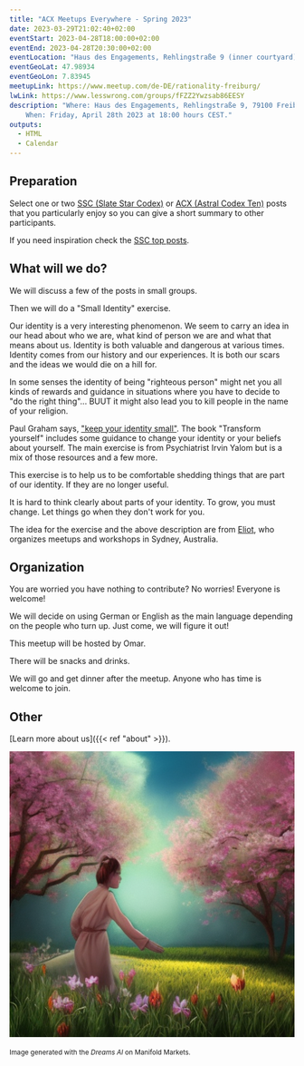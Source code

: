 ```yaml
---
title: "ACX Meetups Everywhere - Spring 2023"
date: 2023-03-29T21:02:40+02:00
eventStart: 2023-04-28T18:00:00+02:00
eventEnd: 2023-04-28T20:30:00+02:00
eventLocation: "Haus des Engagements, Rehlingstraße 9 (inner courtyard), 79100 Freiburg"
eventGeoLat: 47.98934
eventGeoLon: 7.83945
meetupLink: https://www.meetup.com/de-DE/rationality-freiburg/
lwLink: https://www.lesswrong.com/groups/fFZZ2Ywzsab86EESY
description: "Where: Haus des Engagements, Rehlingstraße 9, 79100 Freiburg.
    When: Friday, April 28th 2023 at 18:00 hours CEST."
outputs:
  - HTML
  - Calendar
---
```


## Preparation

Select one or two [SSC (Slate Star Codex)](https://slatestarcodex.com/) or [ACX
(Astral Codex Ten)](https://astralcodexten.substack.com/) posts that you
particularly enjoy so you can give a short summary to other participants.

If you need inspiration check the [SSC top
posts](https://slatestarcodex.com/top-posts/).


## What will we do?

We will discuss a few of the posts in small groups.

Then we will do a "Small Identity" exercise.

Our identity is a very interesting phenomenon. We seem to carry an idea in our
head about who we are, what kind of person we are and what that means about us.
Identity is both valuable and dangerous at various times. Identity comes from
our history and our experiences. It is both our scars and the ideas we would
die on a hill for.

In some senses the identity of being "righteous person" might net you all kinds
of rewards and guidance in situations where you have to decide to "do the right
thing"...  BUUT it might also lead you to kill people in the name of your
religion.

Paul Graham says, ["keep your identity
small"](http://paulgraham.com/identity.html). The book "Transform yourself"
includes some guidance to change your identity or your beliefs about yourself.
The main exercise is from Psychiatrist Irvin Yalom but is a mix of those
resources and a few more.

This exercise is to help us to be comfortable shedding things that are part of
our identity. If they are no longer useful.

It is hard to think clearly about parts of your identity. To grow, you must
change. Let things go when they don't work for you.

The idea for the exercise and the above description are from
[Eliot](https://www.lesswrong.com/users/elo), who organizes meetups and
workshops in Sydney, Australia.


## Organization

You are worried you have nothing to contribute? No worries! Everyone is
welcome!

We will decide on using German or English as the main language depending on the
people who turn up. Just come, we will figure it out!

This meetup will be hosted by Omar.

There will be snacks and drinks.

We will go and get dinner after the meetup. Anyone who has time is welcome to
join.


## Other

[Learn more about us]({{< ref "about" >}}).

![Rationalist in spring](cover.png "Rationalist in spring")

<small>Image generated with the _Dreams AI_ on Manifold Markets.</small>
